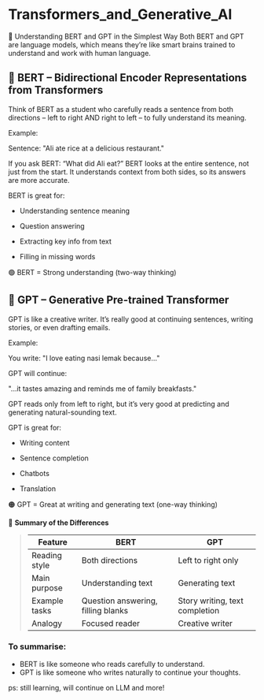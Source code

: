 # Transformers_and_Generative_AI

🤖 Understanding BERT and GPT in the Simplest Way
Both BERT and GPT are language models, which means they’re like smart brains trained to understand and work with human language.

## 🧠 BERT – Bidirectional Encoder Representations from Transformers
Think of BERT as a student who carefully reads a sentence from both directions – left to right AND right to left – to fully understand its meaning.

Example:

Sentence: "Ali ate rice at a delicious restaurant."

If you ask BERT: “What did Ali eat?”
BERT looks at the entire sentence, not just from the start. It understands context from both sides, so its answers are more accurate.

BERT is great for:

- Understanding sentence meaning

- Question answering

- Extracting key info from text

- Filling in missing words

🟢 BERT = Strong understanding (two-way thinking)

## 🧠 GPT – Generative Pre-trained Transformer
GPT is like a creative writer. It’s really good at continuing sentences, writing stories, or even drafting emails.

Example:

You write: "I love eating nasi lemak because..."

GPT will continue:

"...it tastes amazing and reminds me of family breakfasts."

GPT reads only from left to right, but it’s very good at predicting and generating natural-sounding text.

GPT is great for:

- Writing content

- Sentence completion

- Chatbots

- Translation

🟠 GPT = Great at writing and generating text (one-way thinking)

🔁 **Summary of the Differences**
>
> | Feature         | BERT                        | GPT                         |
> |-----------------|-----------------------------|-----------------------------|
> | Reading style   | Both directions             | Left to right only          |
> | Main purpose    | Understanding text          | Generating text             |
> | Example tasks   | Question answering, filling blanks | Story writing, text completion |
> | Analogy         | Focused reader              | Creative writer             |

### To summarise:

- BERT is like someone who reads carefully to understand.
- GPT is like someone who writes naturally to continue your thoughts.

ps: still learning, will continue on LLM and more!
